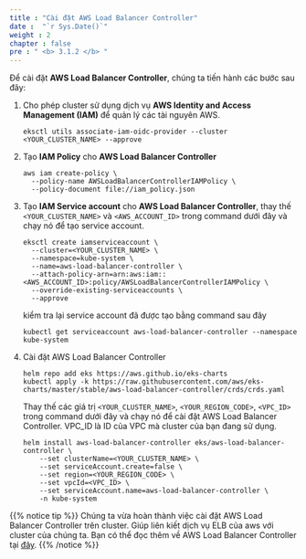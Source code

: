 ```yaml
---
title : "Cài đặt AWS Load Balancer Controller"
date :  "`r Sys.Date()`" 
weight : 2
chapter : false
pre : " <b> 3.1.2 </b> "
---
```

Để cài đặt **AWS Load Balancer Controller**, chúng ta tiến hành các bước sau đây:

1. Cho phép cluster sử dụng dịch vụ **AWS Identity and Access Management (IAM)** để quản lý các tài nguyên AWS. 
    ```
    eksctl utils associate-iam-oidc-provider --cluster <YOUR_CLUSTER_NAME> --approve
    ```
2. Tạo **IAM Policy** cho **AWS Load Balancer Controller**
    ```
    aws iam create-policy \
      --policy-name AWSLoadBalancerControllerIAMPolicy \
      --policy-document file://iam_policy.json
    ```
3. Tạo **IAM Service account** cho **AWS Load Balancer Controller**, thay thế ``<YOUR_CLUSTER_NAME>`` và ``<AWS_ACCOUNT_ID>`` trong command dưới đây và chạy nó để tạo service account.
    ```
    eksctl create iamserviceaccount \
      --cluster=<YOUR_CLUSTER_NAME> \
      --namespace=kube-system \
      --name=aws-load-balancer-controller \
      --attach-policy-arn=arn:aws:iam::<AWS_ACCOUNT_ID>:policy/AWSLoadBalancerControllerIAMPolicy \
      --override-existing-serviceaccounts \
      --approve
    ```
    kiểm tra lại service account đã được tạo bằng command sau đây
    ```
    kubectl get serviceaccount aws-load-balancer-controller --namespace kube-system
    ```
4. Cài đặt AWS Load Balancer Controller
    ```
    helm repo add eks https://aws.github.io/eks-charts
    kubectl apply -k https://raw.githubusercontent.com/aws/eks-charts/master/stable/aws-load-balancer-controller/crds/crds.yaml
    ```
    Thay thế các giá trị ```<YOUR_CLUSTER_NAME>```, ```<YOUR_REGION_CODE>```, ```<VPC_ID>``` trong command dưới đây và chạy nó để cài đặt AWS Load Balancer Controller. VPC_ID là ID của VPC mà cluster của bạn đang sử dụng.
    ```
    helm install aws-load-balancer-controller eks/aws-load-balancer-controller \
        --set clusterName=<YOUR_CLUSTER_NAME> \
        --set serviceAccount.create=false \
        --set region=<YOUR_REGION_CODE> \
        --set vpcId=<VPC_ID> \
        --set serviceAccount.name=aws-load-balancer-controller \
        -n kube-system
    ```
{{% notice tip %}}
Chúng ta vừa hoàn thành việc cài đặt AWS Load Balancer Controller trên cluster. Giúp liên kiết dịch vụ ELB của aws với cluster của chúng ta. Bạn có thể đọc thêm về AWS Load Balancer Controller tại [đây](https://docs.aws.amazon.com/eks/latest/userguide/aws-load-balancer-controller.html). 
{{% /notice %}}
